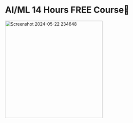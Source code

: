 # AI/ML 14 Hours FREE Course🤖

<img width="320" alt="Screenshot 2024-05-22 234648" src="https://github.com/hemansnation/AI-ML-14-Hours-FREE-Course/assets/37770869/791cc6ac-1a7e-4377-9f0a-f87e76cd3f05">
